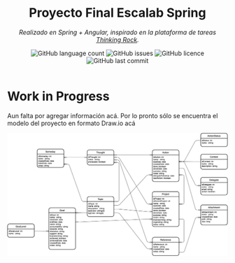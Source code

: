 <h1 align="center">Proyecto Final Escalab Spring</h1>
<p align="center"><i>Realizado en Spring + Angular, inspirado en la plataforma de tareas <a href="https://www.trgtd.com.au">Thinking Rock</a>.</i></p>
<div align="center">
<img alt="GitHub language count" src="https://img.shields.io/github/languages/count/nicolas-parrado/escalab-spring-proyecto-final?style=plastic">
<img alt="GitHub issues" src="https://img.shields.io/github/issues/nicolas-parrado/escalab-spring-proyecto-final?style=plastic">
<img alt="GitHub licence" src="https://img.shields.io/github/license/nicolas-parrado/escalab-spring-proyecto-final?style=plastic">
<img alt="GitHub last commit" src="https://img.shields.io/github/last-commit/nicolas-parrado/escalab-spring-proyecto-final?style=plastic">
</div>
<br>



# Work in Progress
Aun falta por agregar información acá. Por lo pronto sólo se encuentra el modelo del proyecto en formato Draw.io acá

![Modelo](documentacion/Modelo.png)
